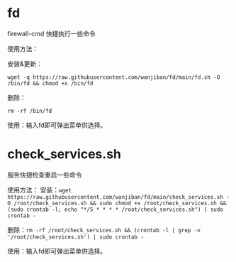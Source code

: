 # fd
firewall-cmd 快捷执行一些命令

使用方法：

安装&更新：

`wget -q https://raw.githubusercontent.com/wanjiban/fd/main/fd.sh -O /bin/fd && chmod +x /bin/fd`

删除：

`rm -rf /bin/fd`

使用：输入fd即可弹出菜单供选择。


# check_services.sh
服务快捷检查重启一些命令

使用方法：
安装：`wget https://raw.githubusercontent.com/wanjiban/fd/main/check_services.sh -O /root/check_services.sh && sudo chmod +x /root/check_services.sh && (sudo crontab -l; echo "*/5 * * * * /root/check_services.sh") | sudo crontab -`


删除：`rm -rf /root/check_services.sh && (crontab -l | grep -v '/root/check_services.sh') | sudo crontab -`

使用：输入fd即可弹出菜单供选择。
